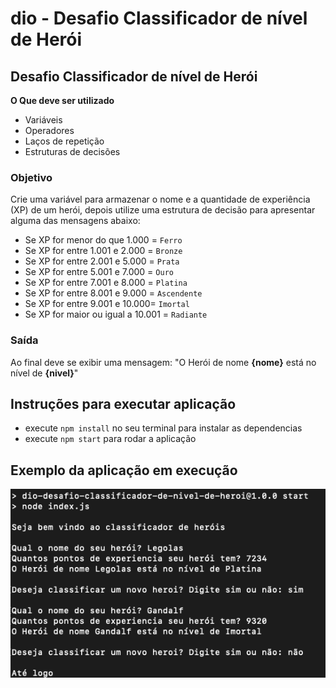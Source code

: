 # dio - Desafio Classificador de nível de Herói

## Desafio Classificador de nível de Herói

**O Que deve ser utilizado**

- Variáveis
- Operadores
- Laços de repetição
- Estruturas de decisões

### Objetivo

Crie uma variável para armazenar o nome e a quantidade de experiência (XP) de um herói, depois utilize uma estrutura de decisão para apresentar alguma das mensagens abaixo:

- Se XP for menor do que 1.000 = `Ferro`
- Se XP for entre 1.001 e 2.000 = `Bronze`
- Se XP for entre 2.001 e 5.000 = `Prata`
- Se XP for entre 5.001 e 7.000 = `Ouro`
- Se XP for entre 7.001 e 8.000 = `Platina`
- Se XP for entre 8.001 e 9.000 = `Ascendente`
- Se XP for entre 9.001 e 10.000= `Imortal`
- Se XP for maior ou igual a 10.001 = `Radiante`

### Saída

Ao final deve se exibir uma mensagem:
"O Herói de nome **{nome}** está no nível de **{nivel}**"


## Instruções para executar aplicação

- execute `npm install` no seu terminal para instalar as dependencias
- execute `npm start` para rodar a aplicação

## Exemplo da aplicação em execução

![screen](./screen.png)